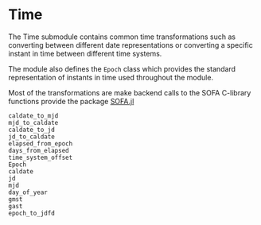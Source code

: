 # Time

The Time submodule contains common time transformations such as converting between different date representations or converting a specific instant in time between different time systems.

The module also defines the `Epoch` class which provides the standard representation of instants in time used throughout the module. 

Most of the transformations are make backend calls to the SOFA C-library functions provide the package [SOFA.jl](https://github.com/sisl/SOFA.jl "SOFA.jl")

```@docs
caldate_to_mjd
mjd_to_caldate
caldate_to_jd
jd_to_caldate
elapsed_from_epoch
days_from_elapsed
time_system_offset
Epoch
caldate
jd
mjd
day_of_year
gmst
gast
epoch_to_jdfd
```
